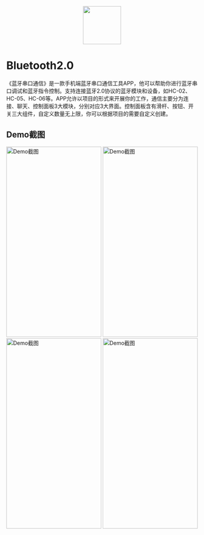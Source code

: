 <p align="center">
  <img src="https://img2020.cnblogs.com/blog/1902279/202006/1902279-20200603134034646-705700310.png" width="100" height="100"/>
</p>

# Bluetooth2.0

《蓝牙串口通信》是一款手机端蓝牙串口通信工具APP，他可以帮助你进行蓝牙串口调试和蓝牙指令控制。支持连接蓝牙2.0协议的蓝牙模块和设备，如HC-02、HC-05、HC-06等。APP允许以项目的形式来开展你的工作，通信主要分为连接、聊天、控制面板3大模块，分别对应3大界面。控制面板含有滑杆、按钮、开关三大组件，自定义数量无上限，你可以根据项目的需要自定义创建。

## Demo截图

<img src="https://img2020.cnblogs.com/blog/1902279/202006/1902279-20200603143516509-1457475891.gif" width="250" height="500" alt="Demo截图" />     <img src="https://img2020.cnblogs.com/blog/1902279/202006/1902279-20200607224111489-1276148236.png" width="250" height="500" alt="Demo截图" />     <img src="https://img2020.cnblogs.com/blog/1902279/202006/1902279-20200603144545929-1409575313.gif" width="250" height="500" alt="Demo截图" />     <img src="https://img2020.cnblogs.com/blog/1902279/202006/1902279-20200603150419569-1353219707.gif" width="250" height="500" alt="Demo截图" />
  
